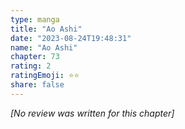 ```yaml
---
type: manga
title: "Ao Ashi"
date: "2023-08-24T19:48:31"
name: "Ao Ashi"
chapter: 73
rating: 2
ratingEmoji: ⭐️⭐️
share: false
---
```


*[No review was written for this chapter]*
